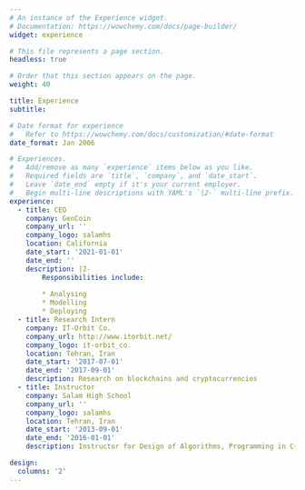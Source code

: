 ```yaml
---
# An instance of the Experience widget.
# Documentation: https://wowchemy.com/docs/page-builder/
widget: experience

# This file represents a page section.
headless: true

# Order that this section appears on the page.
weight: 40

title: Experience
subtitle:

# Date format for experience
#   Refer to https://wowchemy.com/docs/customization/#date-format
date_format: Jan 2006

# Experiences.
#   Add/remove as many `experience` items below as you like.
#   Required fields are `title`, `company`, and `date_start`.
#   Leave `date_end` empty if it's your current employer.
#   Begin multi-line descriptions with YAML's `|2-` multi-line prefix.
experience:
  - title: CEO
    company: GenCoin
    company_url: ''
    company_logo: salamhs
    location: California
    date_start: '2021-01-01'
    date_end: ''
    description: |2-
        Responsibilities include:
        
        * Analysing
        * Modelling
        * Deploying
  - title: Research Intern
    company: IT-Orbit Co.
    company_url: http://www.itorbit.net/
    company_logo: it-orbit_co.
    location: Tehran, Iran
    date_start: '2017-07-01'
    date_end: '2017-09-01'
    description: Research on blockchains and cryptocurrencies
  - title: Instructor
    company: Salam High School
    company_url: ''
    company_logo: salamhs
    location: Tehran, Iran
    date_start: '2013-09-01'
    date_end: '2016-01-01'
    description: Instructor for Design of Algorithms, Programming in C++, Graph Theory, and Combinatorics

design:
  columns: '2'
---
```


